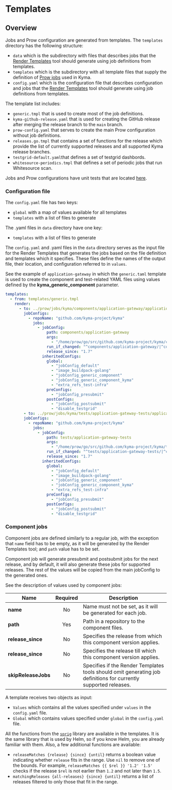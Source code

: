 # Templates

## Overview

Jobs and Prow configuration are generated from templates. The `templates` directory has the following structure:

- `data` which is the subdirectory with files that describes jobs that the [Render Templates](../development/tools/cmd/rendertemplates) tool should generate using job definitions from templates.
- `templates` which is the subdirectory with all template files that supply the definition of [Prow jobs](../prow/jobs) used in Kyma.
- `config.yaml` which is the configuration file that describes configuration and jobs that the [Render Templates](../development/tools/cmd/rendertemplates) tool should generate using job definitions from templates.

The template list includes:

- `generic.tmpl` that is used to create most of the job definitions.
- `kyma-github-release.yaml` that is used for creating the GitHub release after merging the release branch to the `main` branch.
- `prow-config.yaml` that serves to create the main Prow configuration without job definitions.
- `releases.go.tmpl` that contains a set of functions for the release which provide the list of currently supported releases and all supported Kyma release branches.
- `testgrid-default.yaml`that defines a set of testgrid dashbords.
- `whitesource-periodics.tmpl` that defines a set of periodic jobs that run Whitesource scan. 

Jobs and Prow configurations have unit tests that are located [here](../development/tools/jobs).

### Configuration file

The `config.yaml` file has two keys:

- `global` with a map of values available for all templates
- `templates` with a list of files to generate

The .yaml files in `data` directory have one key:

- `templates` with a list of files to generate

The `config.yaml` and .yaml files in the `data` directory serves as the input file for the Render Templates that generates the jobs based on the file definition and templates which it specifies. These files define the names of the output file, their location, and configuration referred to in `values`.

See the example of `application-gateway` in which the `generic.taml` template is used to create the component and test-related YAML files using values defined by the **kyma_generic_component** parameter.

```yaml
templates:
  - from: templates/generic.tmpl
    render:
      - to: ../prow/jobs/kyma/components/application-gateway/application-gateway-generic.yaml
        jobConfigs:
          - repoName: "github.com/kyma-project/kyma"
            jobs:
              - jobConfig:
                  path: components/application-gateway
                  args:
                    - "/home/prow/go/src/github.com/kyma-project/kyma/components/application-gateway"
                  run_if_changed: "^components/application-gateway/|^common/makefiles/"
                  release_since: "1.7"
                inheritedConfigs:
                  global:
                    - "jobConfig_default"
                    - "image_buildpack-golang"
                    - "jobConfig_generic_component"
                    - "jobConfig_generic_component_kyma"
                    - "extra_refs_test-infra"
                  preConfigs:
                    - "jobConfig_presubmit"
                  postConfigs:
                    - "jobConfig_postsubmit"
                    - "disable_testgrid"
        - to: ../prow/jobs/kyma/tests/application-gateway-tests/application-gateway-tests-generic.yaml
        jobConfigs:
          - repoName: "github.com/kyma-project/kyma"
            jobs:
              - jobConfig:
                  path: tests/application-gateway-tests
                  args:
                    - "/home/prow/go/src/github.com/kyma-project/kyma/tests/application-gateway-tests"
                  run_if_changed: "^tests/application-gateway-tests/|^common/makefiles/"
                  release_since: "1.7"
                inheritedConfigs:
                  global:
                    - "jobConfig_default"
                    - "image_buildpack-golang"
                    - "jobConfig_generic_component"
                    - "jobConfig_generic_component_kyma"
                    - "extra_refs_test-infra"
                  preConfigs:
                    - "jobConfig_presubmit"
                  postConfigs:
                    - "jobConfig_postsubmit"
                    - "disable_testgrid"
```

### Component jobs

Component jobs are defined similarly to a regular job, with the exception that `name` field has to be empty, as it will be generated by the Render Templates tool; and `path` value has to be set.

Component job will generate presubmit and postsubmit jobs for the next release, and by default, it will also generate these jobs for supported releases.
The rest of the values will be copied from the main jobConfig to the generated ones.

See the description of values used by component jobs:

| Name | Required | Description |
|------| :-------------: |------|
| **name** | No | Name must not be set, as it will be generated for each job. |
| **path** | Yes | Path in a repository to the component files. |
| **release_since** | No |  Specifies the release from which this component version applies. |
| **release_since** | No |  Specifies the release till which this component version applies.  |
| **skipReleaseJobs** | No | Specifies if the Render Templates tools should omit generating job definitions for currently supported releases. |

A template receives two objects as input:
- `Values` which contains all the values specified under `values` in the `config.yaml` file.
- `Global` which contains values specified under `global` in the `config.yaml` file.

All the functions from the [`sprig`](https://github.com/Masterminds/sprig) library are available in the templates. It is the same library that is used by Helm, so if you know Helm, you are already familiar with them. Also, a few additional functions are available:
- `releaseMatches {release} {since} {until}` returns a boolean value indicating whether `release` fits in the range. Use `nil` to remove one of the bounds. For example, `releaseMatches {{ $rel }} '1.2' '1.5'` checks if the release `$rel` is not earlier than `1.2` and not later than `1.5`.
- `matchingReleases {all-releases} {since} {until}` returns a list of releases filtered to only those that fit in the range.
